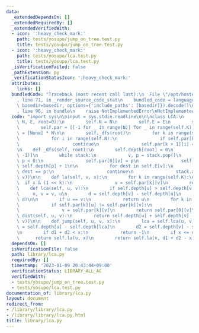 ```yaml
---
data:
  _extendedDependsOn: []
  _extendedRequiredBy: []
  _extendedVerifiedWith:
  - icon: ':heavy_check_mark:'
    path: tests/yosupo/jump_on_tree.test.py
    title: tests/yosupo/jump_on_tree.test.py
  - icon: ':heavy_check_mark:'
    path: tests/yosupo/lca.test.py
    title: tests/yosupo/lca.test.py
  _isVerificationFailed: false
  _pathExtension: py
  _verificationStatusIcon: ':heavy_check_mark:'
  attributes:
    links: []
  bundledCode: "Traceback (most recent call last):\n  File \"/opt/hostedtoolcache/PyPy/3.7.13/x64/site-packages/onlinejudge_verify/documentation/build.py\"\
    , line 71, in _render_source_code_stat\n    bundled_code = language.bundle(stat.path,\
    \ basedir=basedir, options={'include_paths': [basedir]}).decode()\n  File \"/opt/hostedtoolcache/PyPy/3.7.13/x64/site-packages/onlinejudge_verify/languages/python.py\"\
    , line 96, in bundle\n    raise NotImplementedError\nNotImplementedError\n"
  code: "import sys\n\ninput = sys.stdin.readline\n\n\nclass LCA:\n    def __init__(self,\
    \ N, E, root=0):\n        self.N = N\n        self.E = E\n        self.K = N.bit_length()\n\
    \        self.par = [[-1 for _ in range(N)] for _ in range(self.K)]\n        self.depth\
    \ = [None] * N\n\n        self._dfs(root)\n        for k in range(self.K - 1):\n\
    \            for i in range(self.N):\n                if self.par[k][i] < 0:\n\
    \                    continue\n                self.par[k + 1][i] = self.par[k][self.par[k][i]]\n\
    \n    def _dfs(self, root):\n        self.depth[root] = 0\n        stack = [(root,\
    \ -1)]\n        while stack:\n            v, p = stack.pop()\n            if not\
    \ p < 0:\n                self.par[0][v] = p\n                self.depth[v] =\
    \ self.depth[p] + 1\n\n            for dest in self.E[v]:\n                if\
    \ dest == p:\n                    continue\n                stack.append((dest,\
    \ v))\n\n    def la(self, v, x):\n        for k in range(self.K):\n          \
    \  if x & (1 << k):\n                v = self.par[k][v]\n        return v\n\n\
    \    def lca(self, u, v):\n        if self.depth[u] > self.depth[v]:\n       \
    \     u, v = v, u\n        d = self.depth[v] - self.depth[u]\n        v = self.la(v,\
    \ d)\n\n        if u == v:\n            return u\n        for k in range(self.K)[::-1]:\n\
    \            if self.par[k][u] != self.par[k][v]:\n                u = self.par[k][u]\n\
    \                v = self.par[k][v]\n        return self.par[0][v]\n\n    def\
    \ dist(self, u, v):\n        return self.depth[u] + self.depth[v] - 2 * self.depth[self.lca(u,\
    \ v)]\n\n    def jump(self, u, v, x):\n        lca = self.lca(u, v)\n        d1\
    \ = self.depth[u] - self.depth[lca]\n        d2 = self.depth[v] - self.depth[lca]\n\
    \n        if d1 + d2 < x:\n            return -1\n        if x <= d1:\n      \
    \      return self.la(u, x)\n        return self.la(v, d1 + d2 - x)\n"
  dependsOn: []
  isVerificationFile: false
  path: library/lca.py
  requiredBy: []
  timestamp: '2023-01-09 20:43:44+09:00'
  verificationStatus: LIBRARY_ALL_AC
  verifiedWith:
  - tests/yosupo/jump_on_tree.test.py
  - tests/yosupo/lca.test.py
documentation_of: library/lca.py
layout: document
redirect_from:
- /library/library/lca.py
- /library/library/lca.py.html
title: library/lca.py
---
```

